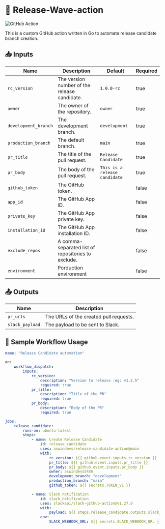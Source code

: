 # 🚀 Release-Wave-action

![GitHub Action](https://img.shields.io/badge/GitHub-Action-blue?logo=github)

This is a custom GitHub action written in Go to automate release candidate branch creation.

## 📥 Inputs

| Name                | Description                                              | Default                     | Required |
|---------------------|----------------------------------------------------------|-----------------------------|----------|
| `rc_version`        | The version number of the release candidate.             | `1.0.0-rc`                  | true     |
| `owner`             | The owner of the repository.                             | `owner`                     | true     |
| `development_branch`| The development branch.                                  | `development`               | true     |
| `production_branch` | The default branch.                                      | `main`                      | true     |
| `pr_title`          | The title of the pull request.                           | `Release Candidate`         | true     |
| `pr_body`           | The body of the pull request.                            | `This is a release candidate` | true     |
| `github_token`      | The GitHub token.                                        |                             | false    |
| `app_id`            | The GitHub App ID.                                       |                             | false    |
| `private_key`       | The GitHub App private key.                              |                             | false    |
| `installation_id`   | The GitHub App installation ID.                          |                             | false    |
| `exclude_repos`      | A comma-separated list of repositories to exclude.      |                             | false    |
| `environment` |  Porduction environment | | false |

## 📤 Outputs

| Name          | Description                              |
|---------------|------------------------------------------|
| `pr_urls`     | The URLs of the created pull requests.   |
| `slack_payload`| The payload to be sent to Slack.        |

## 🚀 Sample Workflow Usage

```yaml
name: "Release Candidate automation"

on:
    workflow_dispatch:
        inputs:
            rc_version:
                description: "Version to release :eg: v1.2.5"
                required: true
            pr_title:
                description: "Title of the PR"
                required: true
            pr_body:
                description: "Body of the PR"
                required: true

jobs:
    release_candidate:
        runs-on: ubuntu-latest
        steps:
            - name: Create Release Candidate
                id: release_candidate
                uses: aswindevs/release-candidate-action@main
                with:
                    rc_version: ${{ github.event.inputs.rc_version }}
                    pr_title: ${{ github.event.inputs.pr_title }}
                    pr_body: ${{ github.event.inputs.pr_body }}
                    owner: aswindevs5486
                    development_branch: "development"
                    production_branch: "main"
                    github_token: ${{ secrets.TOKEN_V1 }}

            - name: Slack notification
                id: slack_notification
                uses: slackapi/slack-github-action@v1.27.0
                with:
                    payload: ${{ steps.release_candidate.outputs.slack_payload }}
                env:
                    SLACK_WEBHOOK_URL: ${{ secrets.SLACK_WEBHOOK_URL }}
```